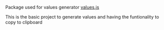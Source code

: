 Package used for values generator 
[values.js](https://github.com/noeldelgado/values.js)


This is the basic project to generate values and having the funtionality to copy to clipboard
